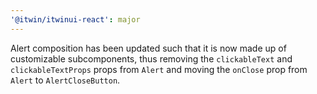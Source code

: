 ```yaml
---
'@itwin/itwinui-react': major
---
```


Alert composition has been updated such that it is now made up of customizable subcomponents, thus removing the `clickableText` and `clickableTextProps` props from `Alert` and moving the `onClose` prop from `Alert` to `AlertCloseButton`.
